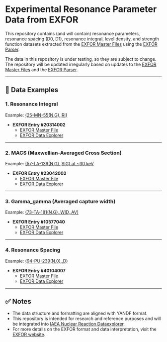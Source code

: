 # Experimental Resonance Parameter Data from EXFOR

This repository contains (and will contain) resonance parameters, resonance spacing (D0, D1), resonance integral, level density, and strength function datasets extracted from the [EXFOR Master Files](https://github.com/IAEA-NDS/exfor_master) using the [EXFOR Parser](https://github.com/IAEA-NDS/exforparser).  

The data in this repository is under testing, so they are subject to change. The repository will be updated irregularly based on updates to the [EXFOR Master Files](https://github.com/IAEA-NDS/exfor_master) and the [EXFOR Parser](https://github.com/IAEA-NDS/exforparser).  

---

## 📁 **Data Examples**

### **1. Resonance Integral**  
Example: [(25-MN-55(N,G),,RI)](https://github.com/shinokumura/parameters_data/blob/main/resonance_integral/n-g/25-MN-55.txt)  

- **EXFOR Entry #20314002**  
   - [EXFOR Master File](https://github.com/IAEA-NDS/exfor_master/blob/main/exforall/203/20314.x4)  
   - [EXFOR Data Explorer](https://nds.iaea.org/dataexplorer/exfor/entry/20314-002-0)  

---

### **2. MACS (Maxwellian-Averaged Cross Section)**  
Example: [(57-LA-139(N,G),,SIG) at ~30 keV](https://github.com/shinokumura/parameters_data/blob/main/macs/n-g/57-LA-139.txt)  

- **EXFOR Entry #23042002**  
   - [EXFOR Master File](https://github.com/IAEA-NDS/exfor_master/blob/main/exforall/230/23042.x4)  
   - [EXFOR Data Explorer](https://nds.iaea.org/dataexplorer/exfor/entry/23042-002-0)  

---

### **3. Gamma_gamma (Averaged capture width)**  
Example: [(73-TA-181(N,G),,WID,,AV)](https://github.com/shinokumura/resonance_data/blob/main/gamma_gamma/n-g/73-TA-181.txt)  

- **EXFOR Entry #10577040**  
   - [EXFOR Master File](https://github.com/IAEA-NDS/exfor_master/blob/main/exforall/105/10577.x4)  
   - [EXFOR Data Explorer](https://nds.iaea.org/dataexplorer/exfor/entry/10577-040-3)  


---

### **4. Resonance Spacing**  
Example: [(94-PU-239(N,0),,D)](https://github.com/shinokumura/parameters_data/blob/main/resonance_spacing/n-0/94-PU-239.txt)  

- **EXFOR Entry #40104007**  
   - [EXFOR Master File](https://github.com/IAEA-NDS/exfor_master/blob/main/exforall/401/40104.x4)  
   - [EXFOR Data Explorer](https://nds.iaea.org/dataexplorer/exfor/entry/40104-007-0)  

---

## ✅ **Notes**
- The data structure and formatting are aligned with YANDF format.  
- This repository is intended for research and reference purposes and will be integrated into [IAEA Nuclear Reaction Dataexplorer](https://nds.iaea.org/dataexplorer/).
- For more details on the EXFOR format and data interpretation, visit the [EXFOR website](https://www-nds.iaea.org/exfor/).  

